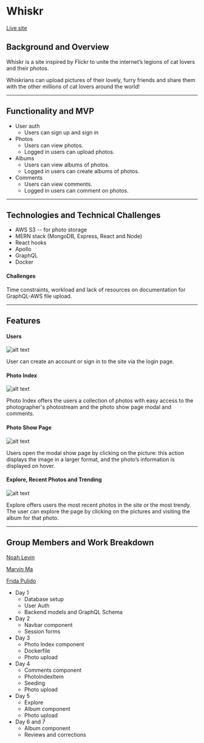 # Whiskr

[Live site ](http://whiskr.herokuapp.com)

## Background and Overview

Whiskr is a site inspired by Flickr to unite the internet’s legions of cat lovers and their photos. 

Whiskrians can upload pictures of their lovely, furry friends and share them with the other millions of cat lovers around the world!

--------------------

## Functionality and MVP

* User auth
    *  Users can sign up and sign in
*  Photos
    *  Users can view photos.
    *  Logged in users can upload photos.
*  Albums
    *  Users can view albums of photos.
    *  Logged in users can create albums of photos.
*  Comments
    *  Users can view comments.
    *  Logged in users can comment on photos.

-----------------

## Technologies and Technical Challenges
 * AWS S3 -- for photo storage
 * MERN stack (MongoDB, Express, React and Node)
 * React hooks 
 * Apollo
 * GraphQL
 * Docker

#### Challenges

Time constraints, workload and lack of resources on documentation for GraphQL-AWS file upload. 

---------------

## Features

#### Users

![alt text](https://i.imgur.com/jtT4MbB.png)

User can create an account or sign in to the site via the login page. 

#### Photo Index
![alt text](https://i.imgur.com/7t7k6Dt.png)

Photo Index offers  the users  a collection of photos with easy access to the photographer's photostream and the photo show page modal and comments.

#### Photo Show Page
![alt text](https://i.imgur.com/DNWry13.png)

Users open the modal show page by clicking on the picture: this action displays  the image in a larger format, and the photo’s information is displayed on hover.


#### Explore, Recent Photos and Trending

![alt text](https://i.imgur.com/9c3bhtF.png)

Explore offers users the most recent photos in the site or  the most trendy. The user can explore the page by clicking on the pictures and visiting the album for that photo.	


--------------

## Group Members and Work Breakdown

[Noah Levin](https://github.com/nllevin)

[Marvin Ma](https://github.com/yma010)

[Frida Pulido](https://github.com/FridaPolished)

* Day 1
    * Database setup
    * User Auth
    * Backend models and GraphQL Schema
* Day 2
    * Navbar component
    * Session forms
* Day 3
    * Photo Index component
    * Dockerfile
    * Photo upload
* Day 4
    * Comments component
    * PhotoIndexItem
    * Seeding
    * Photo upload
* Day 5
    * Explore 
    * Album component
    * Photo upload
* Day 6 and 7
    * Album component
    * Reviews and corrections
